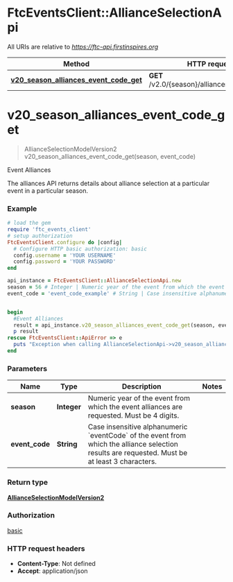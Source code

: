 # FtcEventsClient::AllianceSelectionApi

All URIs are relative to *https://ftc-api.firstinspires.org*

Method | HTTP request | Description
------------- | ------------- | -------------
[**v20_season_alliances_event_code_get**](AllianceSelectionApi.md#v20_season_alliances_event_code_get) | **GET** /v2.0/{season}/alliances/{eventCode} | Event Alliances

# **v20_season_alliances_event_code_get**
> AllianceSelectionModelVersion2 v20_season_alliances_event_code_get(season, event_code)

Event Alliances

The alliances API returns details about alliance selection at a particular event in a particular season.

### Example
```ruby
# load the gem
require 'ftc_events_client'
# setup authorization
FtcEventsClient.configure do |config|
  # Configure HTTP basic authorization: basic
  config.username = 'YOUR USERNAME'
  config.password = 'YOUR PASSWORD'
end

api_instance = FtcEventsClient::AllianceSelectionApi.new
season = 56 # Integer | Numeric year of the event from which the event alliances are requested. Must be 4 digits.
event_code = 'event_code_example' # String | Case insensitive alphanumeric `eventCode` of the event from which the alliance selection results are requested. Must be at least 3 characters.


begin
  #Event Alliances
  result = api_instance.v20_season_alliances_event_code_get(season, event_code)
  p result
rescue FtcEventsClient::ApiError => e
  puts "Exception when calling AllianceSelectionApi->v20_season_alliances_event_code_get: #{e}"
end
```

### Parameters

Name | Type | Description  | Notes
------------- | ------------- | ------------- | -------------
 **season** | **Integer**| Numeric year of the event from which the event alliances are requested. Must be 4 digits. | 
 **event_code** | **String**| Case insensitive alphanumeric &#x60;eventCode&#x60; of the event from which the alliance selection results are requested. Must be at least 3 characters. | 

### Return type

[**AllianceSelectionModelVersion2**](AllianceSelectionModelVersion2.md)

### Authorization

[basic](../README.md#basic)

### HTTP request headers

 - **Content-Type**: Not defined
 - **Accept**: application/json



